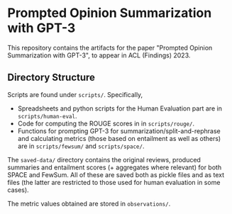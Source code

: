 # Prompted Opinion Summarization with GPT-3

This repository contains the artifacts for the paper "Prompted Opinion Summarization with GPT-3", to appear in ACL (Findings) 2023. 

## Directory Structure

Scripts are found under `scripts/`. Specifically,
- Spreadsheets and python scripts for the Human Evaluation part are in `scripts/human-eval`.
- Code for computing the ROUGE scores in in `scripts/rouge/`.
- Functions for prompting GPT-3 for summarization/split-and-rephrase and calculating metrics (those based on entailment as well as others) are in `scripts/fewsum/` and `scripts/space/`.

The `saved-data/` directory contains the original reviews, produced summaries and entailment scores (+ aggregates where relevant) for both SPACE and FewSum. All of these are saved both as pickle files and as text files (the latter are restricted to those used for human evaluation in some cases).

The metric values obtained are stored in `observations/`.
